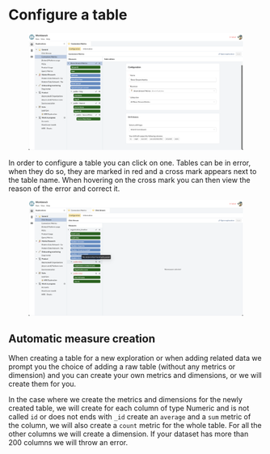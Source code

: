 # Configure a table

<figure><img src="../../../.gitbook/assets/image (13).png" alt=""><figcaption></figcaption></figure>

In order to configure a table you can click on one. Tables can be in error, when they do so, they are marked in red and a cross mark appears next to the table name. When hovering on the cross mark you can then view the reason of the error and correct it.

<figure><img src="../../../.gitbook/assets/image (12) (1).png" alt=""><figcaption></figcaption></figure>

## Automatic measure creation

When creating a table for a new exploration or when adding related data we prompt you the choice of adding a raw table (without any metrics or dimension) and you can create your own metrics and dimensions, or we will create them for you.&#x20;

In the case where we create the metrics and dimensions for the newly created table, we will create for each column of type Numeric and is not called `id` or does not ends with `_id` create an `average` and a `sum` metric of the column, we will also create a `count` metric for the whole table. For all the other columns we will create a dimension. If your dataset has more than 200 columns we will throw an error.
